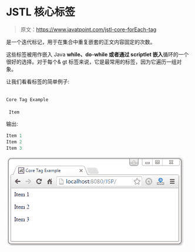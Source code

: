 # JSTL 核心<foreach>标签</foreach>

> 原文：<https://www.javatpoint.com/jstl-core-forEach-tag>

<for each="">是一个迭代标记，用于在集合中重复嵌套的正文内容固定的次数。</for>

这些标签被用作嵌入 Java **while、do-while 或者通过 scriptlet 嵌入**循环的一个很好的选择。对于每个& gt 标签来说，它是最常用的标签，因为它遍历一组对象。

让我们看看<foreach>标签的简单例子:</foreach>

```java

Core Tag Example

 Item 

```

输出:

```java
Item 1
Item 2
Item 3

```

![JSTL Core Tags7](img/9a6c20f48b8566f3582379cfc150df1c.png)